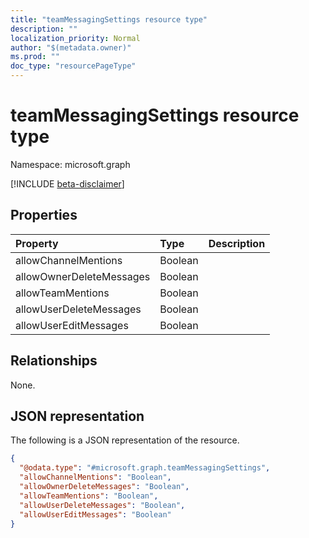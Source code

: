 ```yaml
---
title: "teamMessagingSettings resource type"
description: ""
localization_priority: Normal
author: "$(metadata.owner)"
ms.prod: ""
doc_type: "resourcePageType"
---
```


# teamMessagingSettings resource type

Namespace: microsoft.graph

[!INCLUDE [beta-disclaimer](../../includes/beta-disclaimer.md)]

## Properties

| Property                 | Type    | Description |
| :----------------------- | :------ | :---------- |
| allowChannelMentions     | Boolean |             |
| allowOwnerDeleteMessages | Boolean |             |
| allowTeamMentions        | Boolean |             |
| allowUserDeleteMessages  | Boolean |             |
| allowUserEditMessages    | Boolean |             |

## Relationships

None.

## JSON representation

The following is a JSON representation of the resource.

<!-- {
  "blockType": "resource",
  "@odata.type": "microsoft.graph.teamMessagingSettings",
}
-->

```json
{
  "@odata.type": "#microsoft.graph.teamMessagingSettings",
  "allowChannelMentions": "Boolean",
  "allowOwnerDeleteMessages": "Boolean",
  "allowTeamMentions": "Boolean",
  "allowUserDeleteMessages": "Boolean",
  "allowUserEditMessages": "Boolean"
}
```
